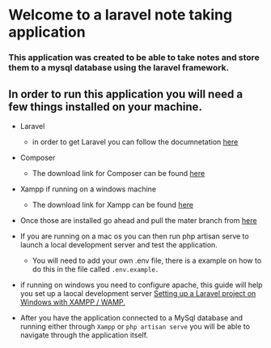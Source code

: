 # Welcome to a laravel note taking application 
### This application was created to be able to take notes and store them to a mysql database using the laravel framework. 

## In order to run this application you will need a few things installed on your machine. 
* Laravel 
  * in order to get Laravel you can follow the documnetation [here](https://laravel.com/docs/5.8/installation)
* Composer 
  * The download link for Composer can be found [here](https://getcomposer.org/)
*  Xampp if running on a windows machine
    * The download link for Xampp can be found [here](https://www.apachefriends.org/index.html)
* Once those are installed go ahead and pull the mater branch from [here](https://github.com/Csellers15/Laravel-Note-taking-Application)

* If you are running on a mac os you can then run php artisan serve to launch a local development server and test the application.
  * You will need to add your own .env file, there is a example on how to do this in the file called `.env.example.` 

* if running on windows you need to configure apache, this guide will help you set up a laocal development server [Setting up a Laravel project on Windows with XAMPP / WAMP.](https://medium.com/@bluestar/setting-up-laravel-project-on-windows-2aa7e4f080da)

* After you have the application connected to a MySql database and running either through `Xampp` or `php artisan serve` you will be able to navigate through the application itself. 
